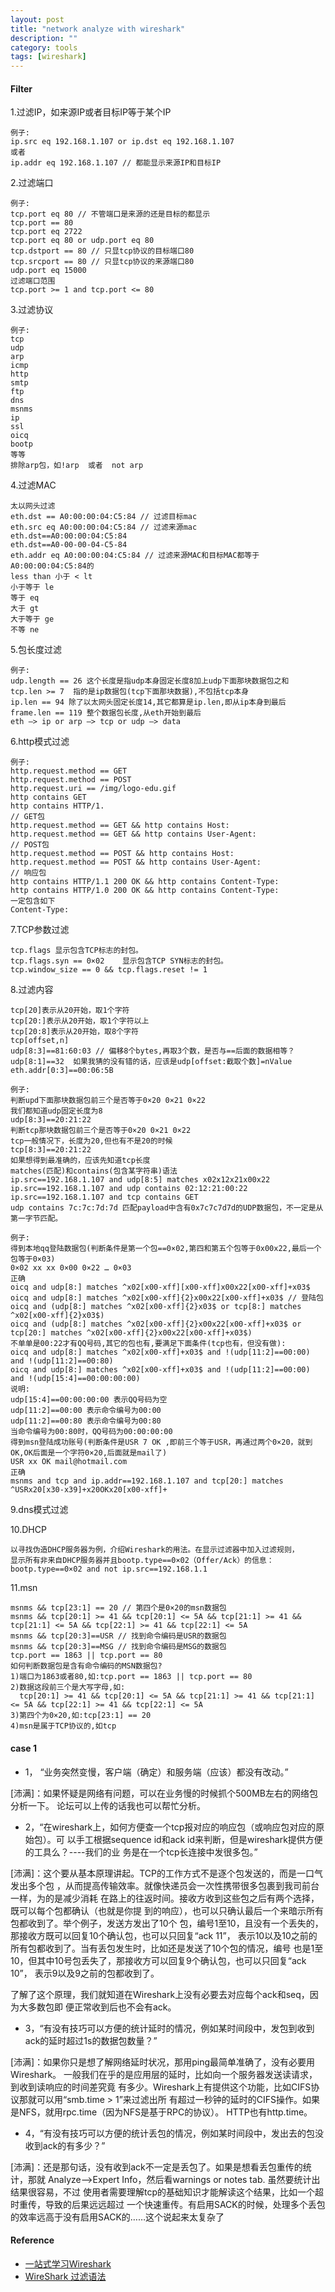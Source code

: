 ```yaml
---
layout: post
title: "network analyze with wireshark"
description: ""
category: tools
tags: [wireshark]
---
```


#### Filter
1.过滤IP，如来源IP或者目标IP等于某个IP

	例子:
	ip.src eq 192.168.1.107 or ip.dst eq 192.168.1.107
	或者
	ip.addr eq 192.168.1.107 // 都能显示来源IP和目标IP

2.过滤端口

	例子:
	tcp.port eq 80 // 不管端口是来源的还是目标的都显示
	tcp.port == 80
	tcp.port eq 2722
	tcp.port eq 80 or udp.port eq 80
	tcp.dstport == 80 // 只显tcp协议的目标端口80
	tcp.srcport == 80 // 只显tcp协议的来源端口80
	udp.port eq 15000
	过滤端口范围
	tcp.port >= 1 and tcp.port <= 80

3.过滤协议

	例子:
	tcp
	udp
	arp
	icmp
	http
	smtp
	ftp
	dns
	msnms
	ip
	ssl
	oicq
	bootp
	等等
	排除arp包，如!arp  或者  not arp

4.过滤MAC

	太以网头过滤
	eth.dst == A0:00:00:04:C5:84 // 过滤目标mac
	eth.src eq A0:00:00:04:C5:84 // 过滤来源mac
	eth.dst==A0:00:00:04:C5:84
	eth.dst==A0-00-00-04-C5-84
	eth.addr eq A0:00:00:04:C5:84 // 过滤来源MAC和目标MAC都等于A0:00:00:04:C5:84的
	less than 小于 < lt
	小于等于 le
	等于 eq
	大于 gt
	大于等于 ge
	不等 ne

5.包长度过滤

	例子:
	udp.length == 26 这个长度是指udp本身固定长度8加上udp下面那块数据包之和
	tcp.len >= 7  指的是ip数据包(tcp下面那块数据),不包括tcp本身
	ip.len == 94 除了以太网头固定长度14,其它都算是ip.len,即从ip本身到最后
	frame.len == 119 整个数据包长度,从eth开始到最后
	eth —> ip or arp —> tcp or udp —> data

6.http模式过滤

	例子:
	http.request.method == GET
	http.request.method == POST
	http.request.uri == /img/logo-edu.gif
	http contains GET
	http contains HTTP/1.
	// GET包
	http.request.method == GET && http contains Host:
	http.request.method == GET && http contains User-Agent:
	// POST包
	http.request.method == POST && http contains Host:
	http.request.method == POST && http contains User-Agent:
	// 响应包
	http contains HTTP/1.1 200 OK && http contains Content-Type:
	http contains HTTP/1.0 200 OK && http contains Content-Type:
	一定包含如下
	Content-Type:

7.TCP参数过滤

	tcp.flags 显示包含TCP标志的封包。
	tcp.flags.syn == 0×02    显示包含TCP SYN标志的封包。
	tcp.window_size == 0 && tcp.flags.reset != 1

8.过滤内容

	tcp[20]表示从20开始，取1个字符
	tcp[20:]表示从20开始，取1个字符以上
	tcp[20:8]表示从20开始，取8个字符
	tcp[offset,n]
	udp[8:3]==81:60:03 // 偏移8个bytes,再取3个数，是否与==后面的数据相等？
	udp[8:1]==32  如果我猜的没有错的话，应该是udp[offset:截取个数]=nValue
	eth.addr[0:3]==00:06:5B

	例子:
	判断upd下面那块数据包前三个是否等于0×20 0×21 0×22
	我们都知道udp固定长度为8
	udp[8:3]==20:21:22
	判断tcp那块数据包前三个是否等于0×20 0×21 0×22
	tcp一般情况下，长度为20,但也有不是20的时候
	tcp[8:3]==20:21:22
	如果想得到最准确的，应该先知道tcp长度
	matches(匹配)和contains(包含某字符串)语法
	ip.src==192.168.1.107 and udp[8:5] matches x02x12x21x00x22
	ip.src==192.168.1.107 and udp contains 02:12:21:00:22
	ip.src==192.168.1.107 and tcp contains GET
	udp contains 7c:7c:7d:7d 匹配payload中含有0x7c7c7d7d的UDP数据包，不一定是从第一字节匹配。

	例子:
	得到本地qq登陆数据包(判断条件是第一个包==0×02,第四和第五个包等于0x00x22,最后一个包等于0×03)
	0×02 xx xx 0×00 0×22 … 0×03
	正确
	oicq and udp[8:] matches ^x02[x00-xff][x00-xff]x00x22[x00-xff]+x03$
	oicq and udp[8:] matches ^x02[x00-xff]{2}x00x22[x00-xff]+x03$ // 登陆包
	oicq and (udp[8:] matches ^x02[x00-xff]{2}x03$ or tcp[8:] matches ^x02[x00-xff]{2}x03$)
	oicq and (udp[8:] matches ^x02[x00-xff]{2}x00x22[x00-xff]+x03$ or tcp[20:] matches ^x02[x00-xff]{2}x00x22[x00-xff]+x03$)
	不单单是00:22才有QQ号码,其它的包也有,要满足下面条件(tcp也有，但没有做):
	oicq and udp[8:] matches ^x02[x00-xff]+x03$ and !(udp[11:2]==00:00) and !(udp[11:2]==00:80)
	oicq and udp[8:] matches ^x02[x00-xff]+x03$ and !(udp[11:2]==00:00) and !(udp[15:4]==00:00:00:00)
	说明:
	udp[15:4]==00:00:00:00 表示QQ号码为空
	udp[11:2]==00:00 表示命令编号为00:00
	udp[11:2]==00:80 表示命令编号为00:80
	当命令编号为00:80时，QQ号码为00:00:00:00
	得到msn登陆成功账号(判断条件是USR 7 OK ,即前三个等于USR，再通过两个0×20，就到OK,OK后面是一个字符0×20,后面就是mail了)
	USR xx OK mail@hotmail.com
	正确
	msnms and tcp and ip.addr==192.168.1.107 and tcp[20:] matches ^USRx20[x30-x39]+x20OKx20[x00-xff]+

9.dns模式过滤

10.DHCP

	以寻找伪造DHCP服务器为例，介绍Wireshark的用法。在显示过滤器中加入过滤规则，
	显示所有非来自DHCP服务器并且bootp.type==0×02（Offer/Ack）的信息：
	bootp.type==0×02 and not ip.src==192.168.1.1

11.msn

	msnms && tcp[23:1] == 20 // 第四个是0×20的msn数据包
	msnms && tcp[20:1] >= 41 && tcp[20:1] <= 5A && tcp[21:1] >= 41 && tcp[21:1] <= 5A && tcp[22:1] >= 41 && tcp[22:1] <= 5A
	msnms && tcp[20:3]==USR // 找到命令编码是USR的数据包
	msnms && tcp[20:3]==MSG // 找到命令编码是MSG的数据包
	tcp.port == 1863 || tcp.port == 80
	如何判断数据包是含有命令编码的MSN数据包?
	1)端口为1863或者80,如:tcp.port == 1863 || tcp.port == 80
	2)数据这段前三个是大写字母,如:
	  tcp[20:1] >= 41 && tcp[20:1] <= 5A && tcp[21:1] >= 41 && tcp[21:1] <= 5A && tcp[22:1] >= 41 && tcp[22:1] <= 5A
	3)第四个为0×20,如:tcp[23:1] == 20
	4)msn是属于TCP协议的,如tcp

#### case 1
* 1， “业务突然变慢，客户端（确定）和服务端（应该）都没有改动。”  

[沛满]：如果怀疑是网络有问题，可以在业务慢的时候抓个500MB左右的网络包分析一下。
论坛可以上传的话我也可以帮忙分析。

* 2，“在wireshark上，如何方便查一个tcp报对应的响应包（或响应包对应的原始包）。可
以手工根据sequence id和ack id来判断，但是wireshark提供方便的工具么？----我们的业
务是在一个tcp长连接中发很多包。”

[沛满]：这个要从基本原理讲起。TCP的工作方式不是逐个包发送的，而是一口气发出多个包
，从而提高传输效率。就像快递员会一次性携带很多包裹到我司前台一样，为的是减少消耗
在路上的往返时间。接收方收到这些包之后有两个选择，既可以每个包都确认（也就是你提
到的响应），也可以只确认最后一个来暗示所有包都收到了。举个例子，发送方发出了10个
包，编号1至10，且没有一个丢失的，那接收方既可以回复10个确认包，也可以只回复“ack 11”，
表示10以及10之前的所有包都收到了。当有丢包发生时，比如还是发送了10个包的情况，编号
也是1至10，但其中10号包丢失了，那接收方可以回复9个确认包，也可以只回复“ack 10”，
表示9以及9之前的包都收到了。

了解了这个原理，我们就知道在Wireshark上没有必要去对应每个ack和seq，因为大多数包即
便正常收到后也不会有ack。

* 3，“有没有技巧可以方便的统计延时的情况，例如某时间段中，发包到收到ack的延时超过1s的数据包数量？”

[沛满]：如果你只是想了解网络延时状况，那用ping最简单准确了，没有必要用Wireshark。
一般我们在乎的是应用层的延时，比如向一个服务器发送读请求，到收到读响应的时间差究竟
有多少。Wireshark上有提供这个功能，比如CIFS协议那就可以用“smb.time > 1”来过滤出所
有超过一秒钟的延时的CIFS操作。如果是NFS，就用rpc.time（因为NFS是基于RPC的协议）。
HTTP也有http.time。

* 4，“有没有技巧可以方便的统计丢包的情况，例如某时间段中，发出去的包没收到ack的有多少？”

[沛满]：还是那句话，没有收到ack不一定是丢包了。如果是想看丢包重传的统计，那就
Analyze-->Expert Info，然后看warnings or notes tab. 虽然要统计出结果很容易，不过
使用者需要理解tcp的基础知识才能解读这个结果，比如一个超时重传，导致的后果远远超过
一个快速重传。有启用SACK的时候，处理多个丢包的效率远高于没有启用SACK的……这个说起来太复杂了

#### Reference
* [一站式学习Wireshark](https://community.emc.com/thread/194901)
* [WireShark 过滤语法](http://ninecmd.com/archives/97?replytocom=5)
